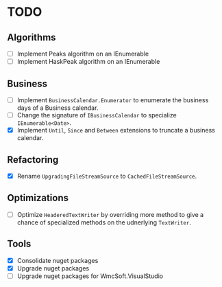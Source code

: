 # TODO

## Algorithms

- [ ] Implement Peaks algorithm on an IEnumerable<T>
- [ ] Implement HaskPeak algorithm on an IEnumerable<T>

## Business

- [ ] Implement `BusinessCalendar.Enumerator` to enumerate the business days of a Business calendar.
- [ ] Change the signature of `IBusinessCalendar` to specialize `IEnumerable<Date>`. 
- [x] Implement `Until`, `Since` and `Between` extensions to truncate a business calendar.

## Refactoring

- [x] Rename `UpgradingFileStreamSource` to `CachedFileStreamSource`.

## Optimizations

- [ ] Optimize `HeaderedTextWriter` by overriding more method to give a chance of specialized methods on the udnerlying `TextWriter`.

## Tools

- [x] Consolidate nuget packages
- [x] Upgrade nuget packages
- [ ] Upgrade nuget packages for WmcSoft.VisualStudio
